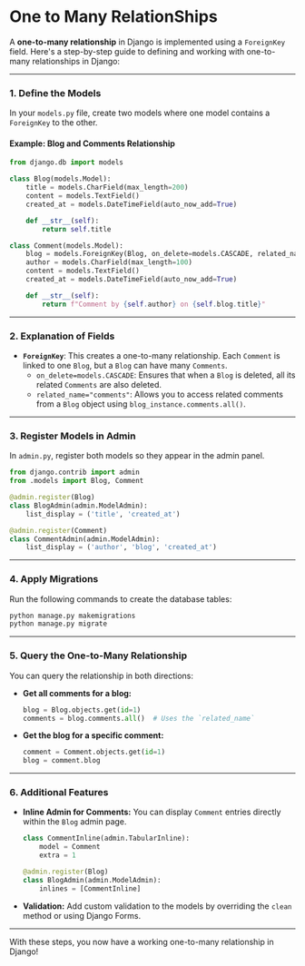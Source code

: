 # One to Many RelationShips

A **one-to-many relationship** in Django is implemented using a `ForeignKey` field. Here's a step-by-step guide to defining and working with one-to-many relationships in Django:

---

### **1. Define the Models**

In your `models.py` file, create two models where one model contains a `ForeignKey` to the other.

#### Example: Blog and Comments Relationship
```python
from django.db import models

class Blog(models.Model):
    title = models.CharField(max_length=200)
    content = models.TextField()
    created_at = models.DateTimeField(auto_now_add=True)

    def __str__(self):
        return self.title

class Comment(models.Model):
    blog = models.ForeignKey(Blog, on_delete=models.CASCADE, related_name="comments")
    author = models.CharField(max_length=100)
    content = models.TextField()
    created_at = models.DateTimeField(auto_now_add=True)

    def __str__(self):
        return f"Comment by {self.author} on {self.blog.title}"
```

---

### **2. Explanation of Fields**

- **`ForeignKey`**: This creates a one-to-many relationship. Each `Comment` is linked to one `Blog`, but a `Blog` can have many `Comments`.
  - `on_delete=models.CASCADE`: Ensures that when a `Blog` is deleted, all its related `Comments` are also deleted.
  - `related_name="comments"`: Allows you to access related comments from a `Blog` object using `blog_instance.comments.all()`.
  
---

### **3. Register Models in Admin**

In `admin.py`, register both models so they appear in the admin panel.

```python
from django.contrib import admin
from .models import Blog, Comment

@admin.register(Blog)
class BlogAdmin(admin.ModelAdmin):
    list_display = ('title', 'created_at')

@admin.register(Comment)
class CommentAdmin(admin.ModelAdmin):
    list_display = ('author', 'blog', 'created_at')
```

---

### **4. Apply Migrations**

Run the following commands to create the database tables:
```bash
python manage.py makemigrations
python manage.py migrate
```

---

### **5. Query the One-to-Many Relationship**

You can query the relationship in both directions:

- **Get all comments for a blog:**
  ```python
  blog = Blog.objects.get(id=1)
  comments = blog.comments.all()  # Uses the `related_name`
  ```

- **Get the blog for a specific comment:**
  ```python
  comment = Comment.objects.get(id=1)
  blog = comment.blog
  ```

---

### **6. Additional Features**

- **Inline Admin for Comments:**
  You can display `Comment` entries directly within the `Blog` admin page.
  ```python
  class CommentInline(admin.TabularInline):
      model = Comment
      extra = 1

  @admin.register(Blog)
  class BlogAdmin(admin.ModelAdmin):
      inlines = [CommentInline]
  ```

- **Validation:**
  Add custom validation to the models by overriding the `clean` method or using Django Forms.

---

With these steps, you now have a working one-to-many relationship in Django!
